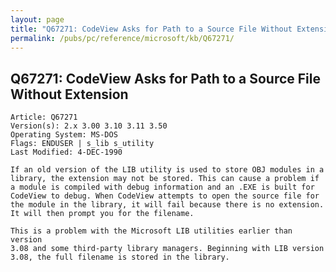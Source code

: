 ```yaml
---
layout: page
title: "Q67271: CodeView Asks for Path to a Source File Without Extension"
permalink: /pubs/pc/reference/microsoft/kb/Q67271/
---
```


## Q67271: CodeView Asks for Path to a Source File Without Extension

	Article: Q67271
	Version(s): 2.x 3.00 3.10 3.11 3.50
	Operating System: MS-DOS
	Flags: ENDUSER | s_lib s_utility
	Last Modified: 4-DEC-1990
	
	If an old version of the LIB utility is used to store OBJ modules in a
	library, the extension may not be stored. This can cause a problem if
	a module is compiled with debug information and an .EXE is built for
	CodeView to debug. When CodeView attempts to open the source file for
	the module in the library, it will fail because there is no extension.
	It will then prompt you for the filename.
	
	This is a problem with the Microsoft LIB utilities earlier than version
	3.08 and some third-party library managers. Beginning with LIB version
	3.08, the full filename is stored in the library.
